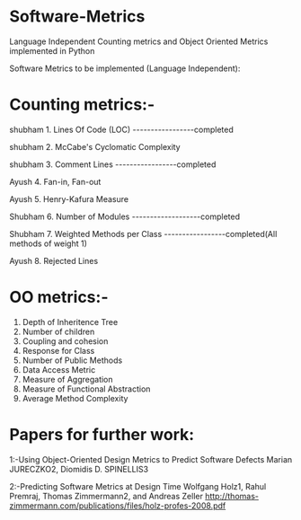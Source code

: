 # Software-Metrics
Language Independent Counting metrics and Object Oriented Metrics implemented in Python

Software Metrics to be implemented (Language Independent):

# Counting metrics:-
shubham 1. Lines Of Code (LOC)  -----------------completed 

shubham 2. McCabe's Cyclomatic Complexity 

shubham 3. Comment Lines        -----------------completed 

Ayush   4. Fan-in, Fan-out

Ayush   5. Henry-Kafura Measure

Shubham 6. Number of Modules   -------------------completed

Shubham 7. Weighted Methods per Class -----------------completed(All methods of weight 1)

Ayush   8. Rejected Lines

# OO metrics:-
1. Depth of Inheritence Tree
2. Number of children
3. Coupling and cohesion
4. Response for Class
5. Number of Public Methods
6. Data Access Metric
7. Measure of Aggregation
8. Measure of Functional Abstraction
9. Average Method Complexity

# Papers for further work:

1:-Using Object-Oriented Design Metrics to Predict
Software Defects
Marian JURECZKO2, Diomidis D. SPINELLIS3

2:-Predicting Software Metrics at Design Time
Wolfgang Holz1, Rahul Premraj, Thomas Zimmermann2, and Andreas Zeller
http://thomas-zimmermann.com/publications/files/holz-profes-2008.pdf
